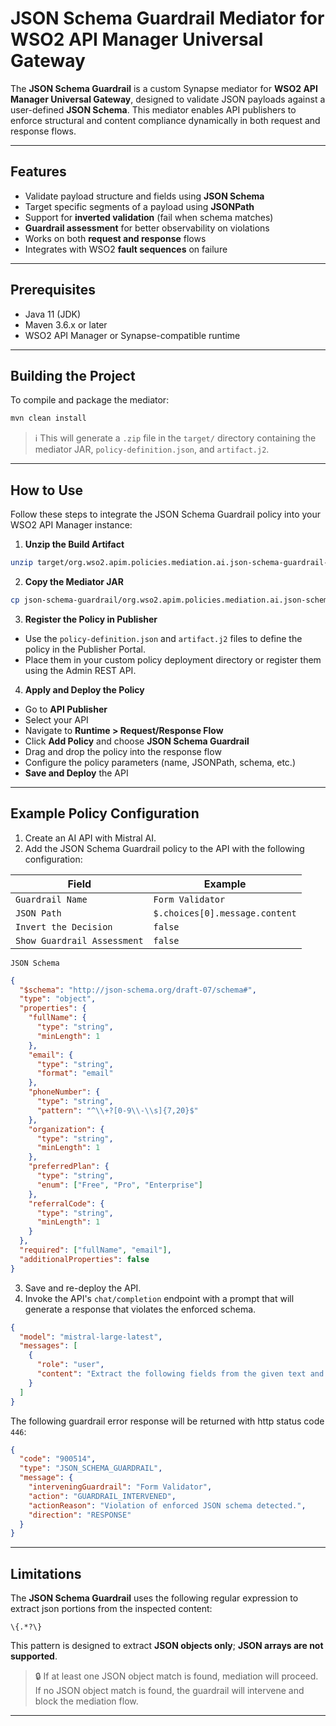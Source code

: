 # JSON Schema Guardrail Mediator for WSO2 API Manager Universal Gateway

The **JSON Schema Guardrail** is a custom Synapse mediator for **WSO2 API Manager Universal Gateway**, designed to validate JSON payloads against a user-defined **JSON Schema**. This mediator enables API publishers to enforce structural and content compliance dynamically in both request and response flows.

---

## Features

- Validate payload structure and fields using **JSON Schema**
- Target specific segments of a payload using **JSONPath**
- Support for **inverted validation** (fail when schema matches)
- **Guardrail assessment** for better observability on violations
- Works on both **request and response** flows
- Integrates with WSO2 **fault sequences** on failure

---

## Prerequisites

- Java 11 (JDK)
- Maven 3.6.x or later
- WSO2 API Manager or Synapse-compatible runtime

---

## Building the Project

To compile and package the mediator:

```bash
mvn clean install
```

> ℹ️ This will generate a `.zip` file in the `target/` directory containing the mediator JAR, `policy-definition.json`, and `artifact.j2`.

---

## How to Use

Follow these steps to integrate the JSON Schema Guardrail policy into your WSO2 API Manager instance:

1. **Unzip the Build Artifact**

```bash
unzip target/org.wso2.apim.policies.mediation.ai.json-schema-guardrail-<version>-distribution.zip -d json-schema-guardrail
```

2. **Copy the Mediator JAR**

```bash
cp json-schema-guardrail/org.wso2.apim.policies.mediation.ai.json-schema-guardrail-<version>.jar $APIM_HOME/repository/components/lib/
```

3. **Register the Policy in Publisher**

- Use the `policy-definition.json` and `artifact.j2` files to define the policy in the Publisher Portal.
- Place them in your custom policy deployment directory or register them using the Admin REST API.

4. **Apply and Deploy the Policy**

- Go to **API Publisher**
- Select your API
- Navigate to **Runtime > Request/Response Flow**
- Click **Add Policy** and choose **JSON Schema Guardrail**
- Drag and drop the policy into the response flow
- Configure the policy parameters (name, JSONPath, schema, etc.)
- **Save and Deploy** the API

---

## Example Policy Configuration

1. Create an AI API with Mistral AI.
2. Add the JSON Schema Guardrail policy to the API with the following configuration:

| Field                       | Example                        |
|-----------------------------|--------------------------------|
| `Guardrail Name`            | `Form Validator`               |
| `JSON Path`                 | `$.choices[0].message.content` |
| `Invert the Decision`       | `false`                        |
| `Show Guardrail Assessment` | `false`                        |

`JSON Schema`
```json
{
  "$schema": "http://json-schema.org/draft-07/schema#",
  "type": "object",
  "properties": {
    "fullName": {
      "type": "string",
      "minLength": 1
    },
    "email": {
      "type": "string",
      "format": "email"
    },
    "phoneNumber": {
      "type": "string",
      "pattern": "^\\+?[0-9\\-\\s]{7,20}$"
    },
    "organization": {
      "type": "string",
      "minLength": 1
    },
    "preferredPlan": {
      "type": "string",
      "enum": ["Free", "Pro", "Enterprise"]
    },
    "referralCode": {
      "type": "string",
      "minLength": 1
    }
  },
  "required": ["fullName", "email"],
  "additionalProperties": false
}
```


3. Save and re-deploy the API.
4. Invoke the API's `chat/completion` endpoint with a prompt that will generate a response that violates the enforced schema.

```json
{
  "model": "mistral-large-latest",
  "messages": [
    {
      "role": "user",
      "content": "Extract the following fields from the given text and return a JSON object matching this format:\n\n{\n  \"fullName\": \"string\",\n  \"email\": \"string\",\n  \"phoneNumber\": \"string\",\n  \"organization\": \"string\",\n  \"preferredPlan\": \"Free | Pro | Enterprise\",\n  \"referralCode\": \"string\"\n}\n\nOnly include the keys that are present in the input. The JSON should not contain any extra text or explanation.\n\nInput:\nPlease register a new client with the following details:\n\n- Full Name: John Doe\n- - Phone Number: +1-555-123-4567\n- Organization: Acme Corp\n- Preferred Plan: Enterprise\n- Referral Code: ACME2025"
    }
  ]
}
```

The following guardrail error response will be returned with http status code `446`:

```json
{
  "code": "900514",
  "type": "JSON_SCHEMA_GUARDRAIL",
  "message": {
    "interveningGuardrail": "Form Validator",
    "action": "GUARDRAIL_INTERVENED",
    "actionReason": "Violation of enforced JSON schema detected.",
    "direction": "RESPONSE"
  }
}
```

---

## Limitations

The **JSON Schema Guardrail** uses the following regular expression to extract json portions from the inspected content:

```regex
\{.*?\}
```

This pattern is designed to extract **JSON objects only**; **JSON arrays are not supported**.

> 🔒 If at least one JSON object match is found, mediation will proceed.
If no JSON object match is found, the guardrail will intervene and block the mediation flow.
---
